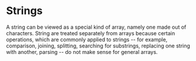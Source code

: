 # Strings

A string can be viewed as a special kind of array, namely one made out of characters. String are treated separately from arrays because certain operations, which are commonly applied to strings -- for example, comparison, joining, splitting, searching for substrings, replacing one string with another, parsing -- do not make sense for general arrays.